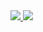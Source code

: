 <a href="https://github.com/anuraghazra/github-readme-stats" target="_blank" rel="noopener noreferrer">
  <img src="https://github-readme-stats.vercel.app/api?username=sobassy&show_icons=true&count_private=true&include_all_commits=true&bg_color=30,e96443,904e95&title_color=fff&text_color=fff" />
</a>

<a href="https://github.com/anuraghazra/github-readme-stats" target="_blank" rel="noopener noreferrer">
  <img src="https://github-readme-stats.vercel.app/api/top-langs/?username=sobassy&langs_count=8&layout=compact&bg_color=30,e96443,904e95&title_color=fff&text_color=fff" />
</a>
<!--
**sobassy/sobassy** is a ✨ _special_ ✨ repository because its `README.md` (this file) appears on your GitHub profile.

Here are some ideas to get you started:

- 🔭 I’m currently working on ...
- 🌱 I’m currently learning ...
- 👯 I’m looking to collaborate on ...
- 🤔 I’m looking for help with ...
- 💬 Ask me about ...
- 📫 How to reach me: ...
- 😄 Pronouns: ...
- ⚡ Fun fact: ...
-->
